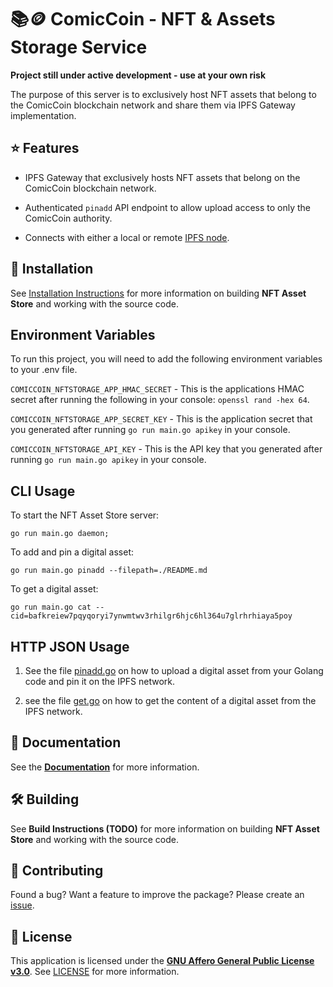 # 📚🪙 ComicCoin - NFT & Assets Storage Service

**Project still under active development - use at your own risk**

The purpose of this server is to exclusively host NFT assets that belong to the ComicCoin blockchain network and share them via IPFS Gateway implementation.

## ⭐️ Features

* IPFS Gateway that exclusively hosts NFT assets that belong on the ComicCoin blockchain network.

* Authenticated `pinadd` API endpoint to allow upload access to only the ComicCoin authority.

* Connects with either a local or remote [IPFS node](https://ipfs.tech).

## 👐 Installation

See [Installation Instructions](./docs/installation.md) for more information on building **NFT Asset Store** and working with the source code.

## Environment Variables

To run this project, you will need to add the following environment variables to your .env file.

`COMICCOIN_NFTSTORAGE_APP_HMAC_SECRET` - This is the applications HMAC secret after running the following in your console: `openssl rand -hex 64`.

`COMICCOIN_NFTSTORAGE_APP_SECRET_KEY` - This is the application secret that you generated after running `go run main.go apikey` in your console.

`COMICCOIN_NFTSTORAGE_API_KEY` - This is the API key that you generated after running `go run main.go apikey` in your console.

## CLI Usage

To start the NFT Asset Store server:

   ```shell
   go run main.go daemon;
   ```

To add and pin a digital asset:

   ```shell
   go run main.go pinadd --filepath=./README.md
   ```

To get a digital asset:

   ```shell
   go run main.go cat --cid=bafkreiew7pqyqoryi7ynwmtwv3rhilgr6hjc6hl364u7glrhrhiaya5poy
   ```

## HTTP JSON Usage

1. See the file [pinadd.go](./cmd/pinadd.go) on how to upload a digital asset from your Golang code and pin it on the IPFS network.

2. see the file [get.go](./cmd/get.go) on how to get the content of a digital asset from the IPFS network.

## 📕 Documentation

See the [**Documentation**](./docs) for more information.

## 🛠️ Building

See **Build Instructions (TODO)** for more information on building **NFT Asset Store** and working with the source code.

## 🤝 Contributing

Found a bug? Want a feature to improve the package? Please create an [issue](https://github.com/comiccoin-network/monorepo/issues/new).

## 📝 License

This application is licensed under the [**GNU Affero General Public License v3.0**](https://opensource.org/license/agpl-v3). See [LICENSE](LICENSE) for more information.

